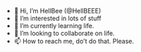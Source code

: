 - 👋 Hi, I’m HellBee (@HellBEEE)
- 👀 I’m interested in lots of stuff
- 🌱 I’m currently learning life.
- 💞️ I’m looking to collaborate on life.
- 📫 How to reach me, do't do that. Please.

<!---
HellBEEE/HellBEEE is a ✨ special ✨ repository because its `README.md` (this file) appears on your GitHub profile.
You can click the Preview link to take a look at your changes.
--->
